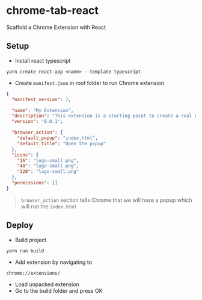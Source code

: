 # chrome-tab-react

Scaffold a Chrome Extension with React

## Setup

- Install react typescript

```shell
yarn create react-app <name> --template typescript
```

- Create `manifest.json` in root folder to run Chrome extension

```json
{
  "manifest_version": 2,

  "name": "My Extension",
  "description": "This extension is a starting point to create a real Chrome extension",
  "version": "0.0.1",

  "browser_action": {
    "default_popup": "index.html",
    "default_title": "Open the popup"
  },
  "icons": {
    "16": "logo-small.png",
    "48": "logo-small.png",
    "128": "logo-small.png"
  },
  "permissions": []
}
```

> `browser_action` section tells Chrome that we will have a popup which will run the `index.html`

## Deploy

- Build project

```
yarn run build
```

- Add extension by navigating to

```
chrome://extensions/
```

- Load unpacked extension
- Go to the build folder and press OK
